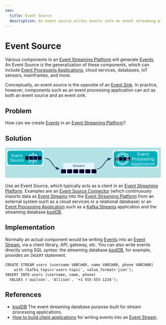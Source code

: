 ```yaml
---
seo:
  title: Event Source
  description: An event source writes events into an event streaming platform.
---
```


# Event Source 
Various components in an [Event Streaming Platform](../event-stream/event-streaming-platform.md) will generate [Events](../event/event.md). An Event Source is the generalization of these components, which can include [Event Processing Applications](../event-processing/event-processing-application.md), cloud services, databases, IoT sensors, mainframes, and more.

Conceptually, an event source is the opposite of an [Event Sink](../event-sink/event-sink.md). In practice, however, components such as an event processing application can act as both an event source and an event sink.

## Problem
How can we create [Events](../event/event.md) in an [Event Streaming Platform](../event-stream/event-streaming-platform.md)?

## Solution
![event-source](../img/event-source.png)

Use an Event Source, which typically acts as a client in an [Event Streaming Platform](../event-stream/event-streaming-platform.md). Examples are an [Event Source Connector](../event-source/event-source-connector.md) (which continuously imports data as [Event Streams](../event-stream/event-stream.md) into the [Event Streaming Platform](../event-stream/event-streaming-platform.md) from an external system such as a cloud services or a relational database) or an [Event Processing Application](../event-processing/event-processing-application.md) such as a [Kafka Streams](https://docs.confluent.io/platform/current/streams/index.html) application and the streaming database [ksqlDB](https://ksqldb.io/).

## Implementation
Normally an actual component would be writing [Events](../event/event.md) into an [Event Stream](../event-stream/event-stream.md), via a client library, API, gateway, etc. You can also write events directly using SQL syntax: the streaming database [ksqlDB](https://ksqldb.io/), for example, provides an `INSERT` statement.
```
CREATE STREAM users (username VARCHAR, name VARCHAR, phone VARCHAR)
	with (kafka_topic='users-topic', value_format='json');
INSERT INTO users (username, name, phone)
  VALUES ('awilson', 'Allison', '+1 555-555-1234');
```

## References
* [ksqlDB](https://ksqldb.io/) The event streaming database purpose-built for stream processing applications.
* [How to build client applications](https://docs.confluent.io/cloud/current/client-apps/index.html) for writing events into an [Event Stream](../event-stream/event-stream.md).
